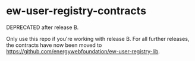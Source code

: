 # ew-user-registry-contracts

DEPRECATED after release B.

Only use this repo if you're working with release B.
For all further releases, the contracts have now been moved to https://github.com/energywebfoundation/ew-user-registry-lib.

